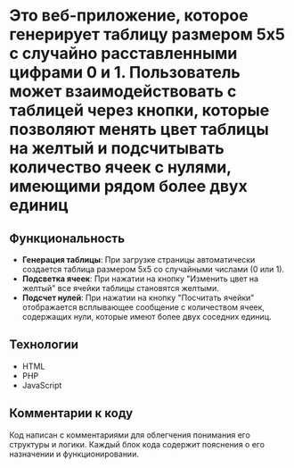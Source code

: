 # Это веб-приложение, которое генерирует таблицу размером 5x5 с случайно расставленными цифрами 0 и 1. Пользователь может взаимодействовать с таблицей через кнопки, которые позволяют менять цвет таблицы на желтый и подсчитывать количество ячеек с нулями, имеющими рядом более двух единиц
## Функциональность
- **Генерация таблицы**: При загрузке страницы автоматически создается таблица размером 5x5 со случайными числами (0 или 1).
- **Подсветка ячеек**: При нажатии на кнопку "Изменить цвет на желтый" все ячейки таблицы становятся желтыми.
- **Подсчет нулей**: При нажатии на кнопку "Посчитать ячейки" отображается всплывающее сообщение с количеством ячеек, содержащих нули, которые имеют более двух соседних единиц.
## Технологии
- HTML
- PHP
- JavaScript

## Комментарии к коду
Код написан с комментариями для облегчения понимания его структуры и логики. Каждый блок кода содержит пояснения о его назначении и функционировании.
